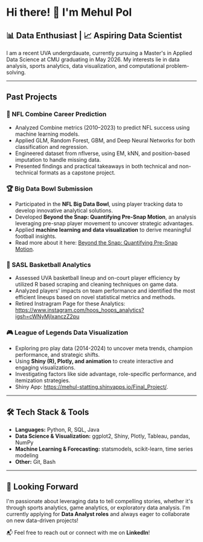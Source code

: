 # Hi there! 👋 I'm Mehul Pol

## 📊 Data Enthusiast | 📈 Aspiring Data Scientist

I am a recent UVA undergrdauate, currently pursuing a Master's in Applied Data Science at CMU graduating in May 2026. My interests lie in data analysis, sports analytics, data visualization, and computational problem-solving.

---

## Past Projects

### 🏈 NFL Combine Career Prediction

- Analyzed Combine metrics (2010–2023) to predict NFL success using machine learning models.
- Applied GLM, Random Forest, GBM, and Deep Neural Networks for both classification and regression.
- Engineered dataset from nflverse, using EM, kNN, and position-based imputation to handle missing data.
- Presented findings and practical takeaways in both technical and non-technical formats as a capstone project.

### 🏆 Big Data Bowl Submission

- Participated in the **NFL Big Data Bowl**, using player tracking data to develop innovative analytical solutions.
- Developed **Beyond the Snap: Quantifying Pre-Snap Motion**, an analysis leveraging pre-snap player movement to uncover strategic advantages.
- Applied **machine learning and data visualization** to derive meaningful football insights.
- Read more about it here: [Beyond the Snap: Quantifying Pre-Snap Motion](https://www.kaggle.com/code/maxvanzandt/beyond-the-snap-quantifying-pre-snap-motion).

### 🏀 SASL Basketball Analytics

- Assessed UVA basketball lineup and on-court player efficiency by utilized R based scraping and cleaning techniques on game data.
- Analyzed players' impacts on team performance and identified the most efficient lineups based on novel statistical metrics and methods.
- Retired Instragram Page for these Analytics: https://www.instagram.com/hoos_hoops_analytics?igsh=cWNyMjlxanczZ2pu

### 🎮 League of Legends Data Visualization

- Exploring pro play data (2014-2024) to uncover meta trends, champion performance, and strategic shifts.
- Using **Shiny (R), Plotly, and animation** to create interactive and engaging visualizations.
- Investigating factors like side advantage, role-specific performance, and itemization strategies.
- Shiny App: https://mehul-statting.shinyapps.io/Final_Project/.

---

## 🛠️ Tech Stack & Tools

- **Languages:** Python, R, SQL, Java
- **Data Science & Visualization:** ggplot2, Shiny, Plotly, Tableau, pandas, NumPy
- **Machine Learning & Forecasting:** statsmodels, scikit-learn, time series modeling
- **Other:** Git, Bash

---

## 🚀 Looking Forward

I'm passionate about leveraging data to tell compelling stories, whether it's through sports analytics, game analytics, or exploratory data analysis. I'm currently applying for **Data Analyst roles** and always eager to collaborate on new data-driven projects!

📬 Feel free to reach out or connect with me on **LinkedIn**!


